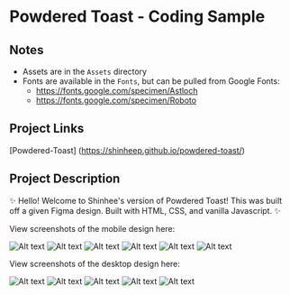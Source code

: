 # Powdered Toast - Coding Sample

## Notes
- Assets are in the `Assets` directory
- Fonts are available in the `Fonts`, but can be pulled from Google Fonts:
  - https://fonts.google.com/specimen/Astloch
  - https://fonts.google.com/specimen/Roboto

## Project Links

[Powdered-Toast] (https://shinheep.github.io/powdered-toast/)

## Project Description

 ✨ Hello! Welcome to Shinhee's version of Powdered Toast! This was built off a given Figma design. Built with HTML, CSS, and vanilla Javascript. ✨

View screenshots of the mobile design here:

![Alt text](https://res.cloudinary.com/dxqwpud0l/image/upload/v1644824639/Screen_Shot_2022-02-13_at_11.37.20_PM_ulh1di.png)
![Alt text](https://res.cloudinary.com/dxqwpud0l/image/upload/v1644824638/Screen_Shot_2022-02-13_at_11.39.36_PM_fk6qas.png "Optional title")
![Alt text](https://res.cloudinary.com/dxqwpud0l/image/upload/v1644824638/Screen_Shot_2022-02-13_at_11.38.20_PM_nhoyv1.png "Optional title")
![Alt text](https://res.cloudinary.com/dxqwpud0l/image/upload/v1644824638/Screen_Shot_2022-02-13_at_11.38.31_PM_iavonw.png "Optional title")
![Alt text](https://res.cloudinary.com/dxqwpud0l/image/upload/v1644824638/Screen_Shot_2022-02-13_at_11.38.49_PM_dvz6ps.png "Optional title")
![Alt text](https://res.cloudinary.com/dxqwpud0l/image/upload/v1644824638/Screen_Shot_2022-02-13_at_11.39.01_PM_jp0nqf.png "Optional title")


View screenshots of the desktop design here:


![Alt text](https://res.cloudinary.com/dxqwpud0l/image/upload/v1644824642/Screen_Shot_2022-02-13_at_11.40.05_PM_kjnbcy.png "Optional title")
![Alt text](https://res.cloudinary.com/dxqwpud0l/image/upload/v1644824644/Screen_Shot_2022-02-13_at_11.40.17_PM_hul29s.png "Optional title")
![Alt text](https://res.cloudinary.com/dxqwpud0l/image/upload/v1644824642/Screen_Shot_2022-02-13_at_11.40.30_PM_bfln31.png "Optional title")
![Alt text](https://res.cloudinary.com/dxqwpud0l/image/upload/v1644824645/Screen_Shot_2022-02-13_at_11.40.42_PM_ywikid.png "Optional title")
![Alt text](https://res.cloudinary.com/dxqwpud0l/image/upload/v1644824642/Screen_Shot_2022-02-13_at_11.40.49_PM_nxqwp6.png "Optional title")
